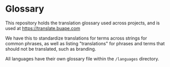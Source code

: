 # Glossary

This repository holds the translation glossary used across projects, and is used at https://translate.buape.com

We have this to standardize translations for terms across strings for common phrases, as well as listing "translations" for phrases and terms that should not be translated, such as branding.

All languages have their own glossary file within the `/languages` directory.
